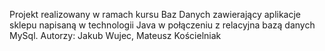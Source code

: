Projekt realizowany w ramach kursu Baz Danych zawierający aplikacje sklepu napisaną w technologii Java w połączeniu z relacyjna bazą danych MySql.
Autorzy:
Jakub Wujec,
Mateusz Kościelniak
